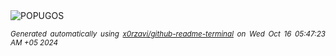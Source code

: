 <div align="justify">
<picture>
    <source media="(prefers-color-scheme: dark)" srcset="https://i.ibb.co/mHvZzP0/output-gif.gif">
    <source media="(prefers-color-scheme: light)" srcset="https://i.ibb.co/mHvZzP0/output-gif.gif">
    <img alt="POPUGOS" src="https://i.ibb.co/mHvZzP0/output-gif.gif">
</picture>

<sub><i>Generated automatically using [x0rzavi/github-readme-terminal](https://github.com/x0rzavi/github-readme-terminal) on Wed Oct 16 05:47:23 AM +05 2024</i></sub>
</div>